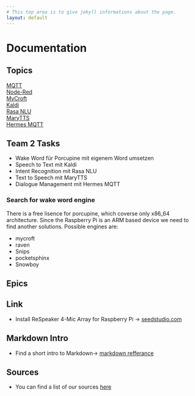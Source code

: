 ```yaml
---
# This top area is to give jekyll informations about the page.
layout: default
---
```

# Documentation

## Topics
[MQTT](./pages/mqtt.md)     
[Node-Red](./pages/node-red.md)     
[MyCroft](./pages/mycroft.md)   
[Kaldi](./pages/kaldi.md)   
[Rasa NLU](./pages/rasenlu.md)  
[MaryTTS](./pages/marytts.md)   
[Hermes MQTT](./pages/hermesmqtt.md)

## Team 2 Tasks
- Wake Word für Porcupine mit eigenem Word umsetzen
- Speech to Text mit Kaldi
- Intent Recognition mit Rasa NLU
- Text to Speech mit MaryTTS
- Dialogue Management mit Hermes MQTT

### Search for wake word engine

There is a free lisence for porcupine, which coverse only x86_64 architecture. Since the Raspberry Pi is an ARM based device we need to find another solutions. Possible engines are:
- mycroft
- raven
- Snips
- pocketsphinx
- Snowboy



## Epics

## Link
- Install ReSpeaker 4-Mic Array for Raspberry Pi -> [seedstudio.com](https://wiki.seeedstudio.com/ReSpeaker_4_Mic_Array_for_Raspberry_Pi/)

## Markdown Intro
- Find a short intro to Markdown-> [markdown refferance](./pages/markdown_refferance.md)

## Sources
- You can find a list of our sources [here](./pages/source-links.md)

